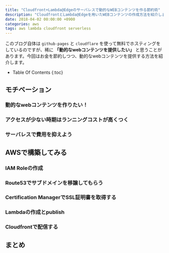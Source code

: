 ```yaml
---
title: "Cloudfront+Lambda@Edgeのサーバレスで動的なWEBコンテンツを作る節約術"
description: "CloudfrontとLambda@Edgeを用いたWEBコンテンツの作成方法を紹介します。静的なwebファイルのホスティングではなく、ロングテールSEOを狙ったパスパラメータ一による動的なURLに対応させます。"
date: 2018-04-02 00:00:00 +0900
categories: aws
tags: aws lambda cloudfront serverless
---
```


このブログ自体は `github-pages` と `cloudflare` を使って無料でホスティングをしているのですが、稀に **「動的なwebコンテンツを提供したい」** と思うことがあります。今回はお金を節約しつつ、動的なwebコンテンツを提供する方法を紹介します。


* Table Of Contents
{:toc}

## モチベーション
### 動的なwebコンテンツを作りたい！

### アクセスが少ない時期はランニングコストが高くつく

### サーバレスで費用を抑えよう

## AWSで構築してみる
### IAM Roleの作成

### Route53でサブドメインを移譲してもらう

### Certification ManagerでSSL証明書を取得する

### Lambdaの作成とpublish

### Cloudfrontで配信する

## まとめ

